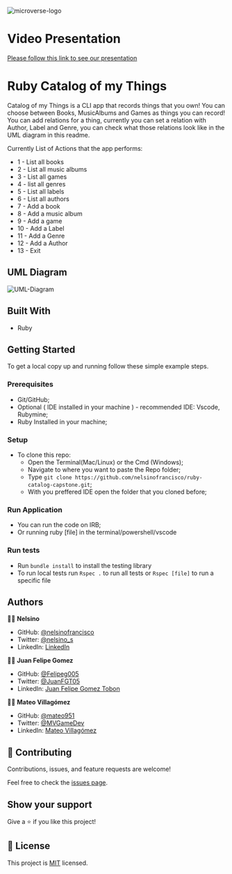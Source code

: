 ![microverse-logo](https://img.shields.io/badge/Microverse-blueviolet)

# Video Presentation

[Please follow this link to see our presentation](https://drive.google.com/file/d/1pRR1bIjGQqgW-JDCfbBDkCnZIJBC88B0/view?usp=sharing)

# Ruby Catalog of my Things

Catalog of my Things is a CLI app that records things that you own! You can choose between Books, MusicAlbums and Games as things you can record! You can add relations for a thing, currently you can set a relation with Author, Label and Genre, you can check what those relations look like in the UML diagram in this readme.

Currently List of Actions that the app performs:

- 1 - List all books
- 2 - List all music albums
- 3 - List all games
- 4 - list all genres
- 5 - List all labels
- 6 - List all authors
- 7 - Add a book
- 8 - Add a music album
- 9 - Add a game
- 10 - Add a Label
- 11 - Add a Genre
- 12 - Add a Author
- 13 - Exit


## UML Diagram

![UML-Diagram](https://raw.githubusercontent.com/microverseinc/curriculum-ruby/main/group-capstone/images/catalog_of_my_things.png?token=AUNWCNGIKF5HWEGHFNG4IGTBWNP5W)

## Built With

- Ruby

## Getting Started

To get a local copy up and running follow these simple example steps.

### Prerequisites

- Git/GitHub;
- Optional ( IDE installed in your machine ) - recommended IDE: Vscode, Rubymine;
- Ruby Installed in your machine;

### Setup

- To clone this repo:
  - Open the Terminal(Mac/Linux) or the Cmd (Windows);
  - Navigate to where you want to paste the Repo folder;
  - Type `git clone https://github.com/nelsinofrancisco/ruby-catalog-capstone.git`;
  - With you preffered IDE open the folder that you cloned before;
  
### Run Application  

- You can run the code on IRB;
- Or running ruby [file] in the terminal/powershell/vscode
  
### Run tests

- Run `bundle install` to install the testing library
- To run local tests run `Rspec .` to run all tests or `Rspec [file]` to run a specific file

## Authors

👨‍💻 **Nelsino**

- GitHub: [@nelsinofrancisco](https://github.com/nelsinofrancisco)
- Twitter: [@nelsino_s](https://twitter.com/nelsino_s)
- LinkedIn: [LinkedIn](https://www.linkedin.com/in/nelsinofrancisco/)

👨‍💻 **Juan Felipe Gomez**

- GitHub: [@Felipeg005](https://github.com/Felipeg005)
- Twitter: [@JuanFGT05](https://twitter.com/JuanFGT05)
- LinkedIn: [Juan Felipe Gomez Tobon](https://www.linkedin.com/in/juan-felipe-gomez-tobon/)

👨‍💻 **Mateo Villagómez**

- GitHub: [@mateo951](https://github.com/mateo951)
- Twitter: [@MVGameDev](https://twitter.com/MVGameDev)
- LinkedIn: [Mateo Villagómez](https://www.linkedin.com/in/mateo-villag%C3%B3mez/)

## 🤝 Contributing

Contributions, issues, and feature requests are welcome!

Feel free to check the [issues page](../../issues/).

## Show your support

Give a ⭐️ if you like this project!

## 📝 License

This project is [MIT](./MIT.md) licensed.
